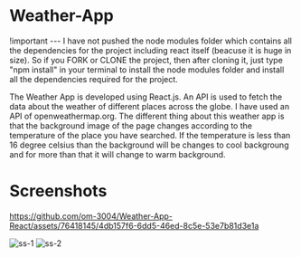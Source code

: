 # Weather-App
!important --- I have not pushed the node modules folder which contains all the dependencies for the project including react itself (beacuse it is huge in size).
So if you FORK or CLONE the project, then after cloning it, just type "npm install" in your terminal to install the node modules folder and install all the dependencies required for the project.

The Weather App is developed using React.js. An API is used to fetch the data about the weather of different places across the globe. I have used an API of openweathermap.org. The different thing about this weather app is that the background image of the page changes according to the temperature of the place you have searched.
If the temperature is less than 16 degree celsius than the background will be changes to cool backgroung and for more than that it will change to warm background.

# Screenshots


https://github.com/om-3004/Weather-App-React/assets/76418145/4db157f6-6dd5-46ed-8c5e-53e7b81d3e1a


![ss-1](https://github.com/om-3004/Weather-App-React/assets/76418145/e4f4db10-273f-45a7-be7a-e0e483ab5f89)
![ss-2](https://github.com/om-3004/Weather-App-React/assets/76418145/3d27b74e-ccad-4e58-bbc0-b6dd86d36185)
